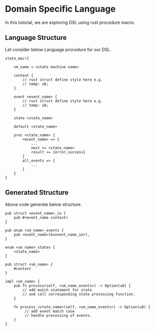 
# Domain Specific Language

In this tutorial, we are exploring DSL using rust procedure macro.

## Language Structure

Let consider below Language procedure for our DSL.

```ignore
state_mac!{

    sm_name = <state machine name>

    context {
        // rust struct define style here e.g.
        // temp: u8;       
    }

    event <event_name> {
        // rust struct define style here e.g.
        // temp: u8;
    }
    
    state <state_name>
    
    default <state_name>
    
    proc <state_name> {
        <event_name> => {
            ...
            next <= <state_name>
            result <= {error,success}
        }
        all_events => {
            ...
        }
    }
}

```

## Generated Structure

Above code generate below structure.

```ignore
pub struct <event_name>_io {
    pub #<event_name context>
}

pub enum <sm_name>_events {
    pub <event_name>(&<event_name_io>),
}

enum <sm_name>_states {
    <state_name>
}

pub struct <sm_name> {
    #context
}

impl <sm_name> {
    pub fn process(self, <sm_name_events>) -> Option(u8) {
        // add match statement for state
        // and call corresponding state processing function.
    } 
    
    fn process_<state_name>(self, <sm_name_events>) -> Option(u8) {
         // add event match case 
         // handle processing of events.
    }    
}

```


